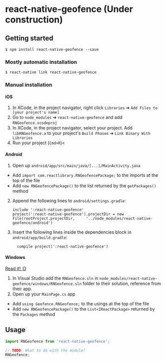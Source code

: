 
# react-native-geofence (Under construction)

## Getting started

`$ npm install react-native-geofence --save`

### Mostly automatic installation

`$ react-native link react-native-geofence`

### Manual installation


#### iOS

1. In XCode, in the project navigator, right click `Libraries` ➜ `Add Files to [your project's name]`
2. Go to `node_modules` ➜ `react-native-geofence` and add `RNGeofence.xcodeproj`
3. In XCode, in the project navigator, select your project. Add `libRNGeofence.a` to your project's `Build Phases` ➜ `Link Binary With Libraries`
4. Run your project (`Cmd+R`)<

#### Android

1. Open up `android/app/src/main/java/[...]/MainActivity.java`
  - Add `import com.reactlibrary.RNGeofencePackage;` to the imports at the top of the file
  - Add `new RNGeofencePackage()` to the list returned by the `getPackages()` method
2. Append the following lines to `android/settings.gradle`:
  	```
  	include ':react-native-geofence'
  	project(':react-native-geofence').projectDir = new File(rootProject.projectDir, 	'../node_modules/react-native-geofence/android')
  	```
3. Insert the following lines inside the dependencies block in `android/app/build.gradle`:
  	```
      compile project(':react-native-geofence')
  	```

#### Windows
[Read it! :D](https://github.com/ReactWindows/react-native)

1. In Visual Studio add the `RNGeofence.sln` in `node_modules/react-native-geofence/windows/RNGeofence.sln` folder to their solution, reference from their app.
2. Open up your `MainPage.cs` app
  - Add `using Geofence.RNGeofence;` to the usings at the top of the file
  - Add `new RNGeofencePackage()` to the `List<IReactPackage>` returned by the `Packages` method


## Usage
```javascript
import RNGeofence from 'react-native-geofence';

// TODO: What to do with the module?
RNGeofence;
```
  